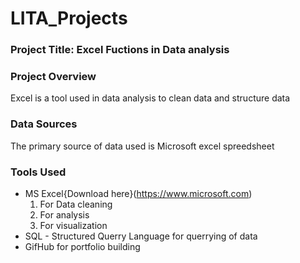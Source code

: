 # LITA_Projects

### Project Title: Excel Fuctions in Data analysis

### Project Overview
Excel is a tool used in data analysis to clean data and structure data

### Data Sources
The primary source of data used is Microsoft excel spreedsheet

### Tools Used
- MS Excel{Download here}(https://www.microsoft.com)
  1.  For Data cleaning
  2.  For analysis
  3.  For visualization 
- SQL - Structured Querry Language for querrying of data
- GifHub for portfolio building
